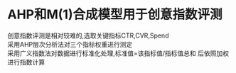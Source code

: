 # AHP和M(1)合成模型用于创意指数评测  
创意指数评测是相对较难的,选取关键指标CTR,CVR,Spend  
采用AHP层次分析法对三个指标权重进行测定  
采用广义指数法对数据进行标准化处理,标准值=该指标值/指标值总和
后依照加权进行指数计算
